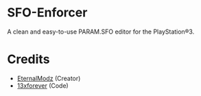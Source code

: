 # SFO-Enforcer
A clean and easy-to-use PARAM.SFO editor for the PlayStation®3.

# Credits
- [EternalModz](https://github.com/EternalModz) (Creator)
- [13xforever](https://github.com/13xforever/param-sfo-editor) (Code)
